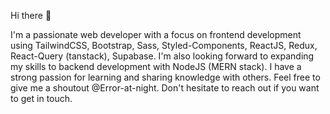 Hi there 👋

I'm a passionate web developer with a focus on frontend development using TailwindCSS, Bootstrap, Sass, Styled-Components, ReactJS, Redux, React-Query (tanstack), Supabase. I'm also looking forward to expanding my skills to backend development with NodeJS (MERN stack). I have a strong passion for learning and sharing knowledge with others. Feel free to give me a shoutout @Error-at-night. Don't hesitate to reach out if you want to get in touch.
